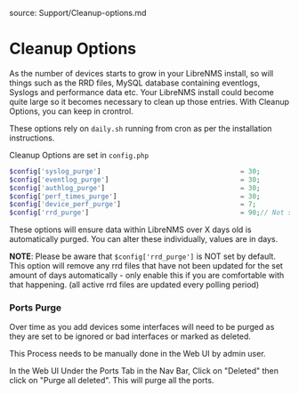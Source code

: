 source: Support/Cleanup-options.md

#  Cleanup Options
As the number of devices starts to grow in your LibreNMS install, so will things such as the RRD files, MySQL database containing eventlogs, Syslogs and performance data etc. Your LibreNMS install could become quite large so it becomes necessary to clean up those entries. With Cleanup Options, you can keep in crontrol. 

These options rely on ```daily.sh``` running from cron as per the installation instructions.

Cleanup Options are set in ```config.php```

```php
$config['syslog_purge']                                   = 30;
$config['eventlog_purge']                                 = 30;
$config['authlog_purge']                                  = 30;
$config['perf_times_purge']                               = 30;
$config['device_perf_purge']                              = 7;
$config['rrd_purge']                                      = 90;// Not set by default
```
These options will ensure data within LibreNMS over X days old is automatically purged. You can alter these individually, values are in days.

**NOTE**: Please be aware that ```$config['rrd_purge']``` is NOT set by default. This option will remove any rrd files that have not been updated for the set amount of days automatically - only enable this if you are comfortable with that happening. (all active rrd files are updated every polling period)


### Ports Purge

Over time as you add devices some interfaces will need to be purged as they are set to be ignored or bad interfaces or marked as deleted.

This Process needs to be manually done in the Web UI by admin user. 

In the Web UI Under the Ports Tab in the Nav Bar, Click on "Deleted" then click on "Purge all deleted". This will purge all the ports.
